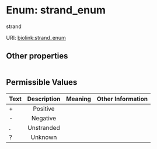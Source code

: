 
# Enum: strand_enum


strand

URI: [biolink:strand_enum](https://w3id.org/biolink/vocab/strand_enum)


## Other properties

|  |  |  |
| --- | --- | --- |

## Permissible Values

| Text | Description | Meaning | Other Information |
| :--- | :---: | :---: | ---: |
| + | Positive |  |  |
| - | Negative |  |  |
| . | Unstranded |  |  |
| ? | Unknown |  |  |

